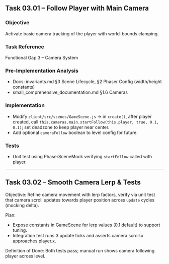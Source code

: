 ## Task 03.01 – Follow Player with Main Camera

### Objective
Activate basic camera tracking of the player with world-bounds clamping.

### Task Reference
Functional Gap 3 – Camera System

### Pre-Implementation Analysis
- Docs: invariants.md §3 Scene Lifecycle, §2 Phaser Config (width/height constants)
- small_comprehensive_documentation.md §1.6 Cameras

### Implementation
- Modify `client/src/scenes/GameScene.js` → in `create()`, after player created, call `this.cameras.main.startFollow(this.player, true, 0.1, 0.1)`; set deadzone to keep player near center.
- Add optional `cameraFollow` boolean to level config for future.

### Tests
- Unit test using PhaserSceneMock verifying `startFollow` called with player.

---

## Task 03.02 – Smooth Camera Lerp & Tests

Objective: Refine camera movement with lerp factors, verify via unit test that camera scroll updates towards player position across `update` cycles (mocking delta).

Plan:
- Expose constants in GameScene for lerp values (0.1 default) to support tuning.
- Integration test runs 3 update ticks and asserts camera scroll.x approaches player.x.

Definition of Done: Both tests pass; manual run shows camera following player across level. 